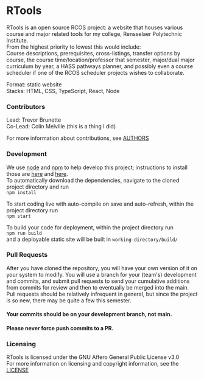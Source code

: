 # RTools  

RTools is an open source RCOS project: a website that houses various course and major related tools for my college, Rensselaer Polytechnic Institute.  
From the highest priority to lowest this would include:  
Course descriptions, prerequisites, cross-listings, transfer options by course, the course time/location/professor that semester,
major/dual major curriculum by year, a HASS pathways planner, and possibly even a course scheduler if one of the RCOS scheduler projects wishes to collaborate.

Format: static website  
Stacks: HTML, CSS, TypeScript, React, Node


### Contributors

Lead: Trevor Brunette  
Co-Lead: Colin Melville (this is a thing I did)

For more information about contributions, see [AUTHORS](https://github.com/rpi-tools/RTools/blob/main/AUTHORS.md)


### Development
We use [node](https://nodejs.org/en/) and [npm](https://www.npmjs.com/) to help develop this project; instructions to install those are
[here](https://nodejs.org/en/download/) and [here](https://docs.npmjs.com/downloading-and-installing-node-js-and-npm).  
To automatically download the dependencies, navigate to the cloned project directory and run  
`npm install`  

To start coding live with auto-compile on save and auto-refresh, within the project directory run  
`npm start`  

To build your code for deployment, within the project directory run  
`npm run build`  
and a deployable static site will be built in `working-directory/build/`


### Pull Requests  

After you have cloned the repository, you will have your own version of it on your system to modify.
You will use a branch for your (team's) development and commits, and submit pull requests to send your cumulative additions from commits for review and then to eventually be merged into the main.
Pull requests should be relatively infrequent in general, but since the project is so new, there may be quite a few this semester.   

#### Your commits should be on your development branch, not main.
#### Please never force push commits to a PR.



### Licensing
RTools is licensed under the GNU Affero General Public License v3.0  
For more information on licensing and copyright information, see the [LICENSE](https://github.com/rpi-tools/RTools/blob/main/LICENSE)
